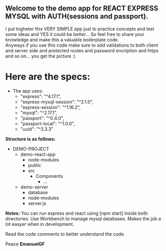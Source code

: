 ## Welcome to the demo app for REACT EXPRESS MYSQL with AUTH(sessions and passport).

I put togheter this VERY SIMPLE app just to practice concepts and test some ideas and YES it could be better... So feel free to share your knowledge and make this a valuable boilerplate code.  
Anyways if you use this code make sure to add validations to both client and server side and protected routes and password encription and https and so on... you get the picture :)

# Here are the specs:


* The app uses: 
    * "express": "^4.17.1",
    * "express-mysql-session": "^2.1.0",
    * "express-session": "^1.16.2",
    * "mysql": "^2.17.1",
    * "passport": "^0.4.0",
    * "passport-local": "^1.0.0",
    * "uuid": "^3.3.3"

**Structure is as follows:**
* DEMO-PROJECT
   * demo-react-app 
       * node-modules
       * public
       * src
           * Components
               * ...
   * demo-server
       * database
       * node-modules
       * server.js


**Notes:**
You can run express and react using [npm start] inside both directories.
Use Workbench to manage mysql databases. Makes the job a lot easyer when in development.

Read the code comments to better understand the code.

Peace
**EmanuelGF**

